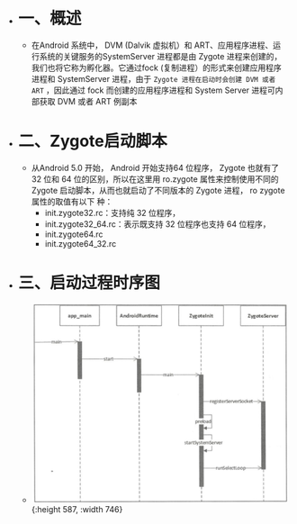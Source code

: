 - # 一、概述
	- 在Android 系统中， DVM (Dalvik 虚拟机）和 ART、应用程序进程、运行系统的关键服务的SystemServer 进程都是由 Zygote 进程来创建的，我们也将它称为孵化器。它通过fock (复制进程）的形式来创建应用程序进程和 SystemServer 进程，由于 `Zygote 进程在启动时会创建 DVM 或者 ART` ，因此通过 fock 而创建的应用程序进程和 System Server 进程可内部获取 DVM 或者 ART 例副本
- # 二、Zygote启动脚本
	- 从Android 5.0 开始， Android 开始支持64 位程序， Zygote 也就有了 32 位和 64 位的区别，所以在这里用 ro.zygote 属性来控制使用不同的 Zygote 启动脚本，从而也就启动了不同版本的 Zygote 进程， ro zygote 属性的取值有以下 种：
		- init.zygote32.rc：支持纯 32 位程序，
		- init.zygote32_64.rc：表示既支持 32 位程序也支持 64 位程序，
		- init.zygote64.rc
		- init.zygote64_32.rc
- # 三、启动过程时序图
	- ![image.png](../assets/image_1660119534006_0.png){:height 587, :width 746}